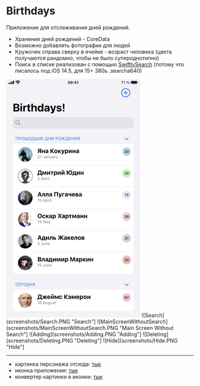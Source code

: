 # Birthdays
Приложение для отслеживания дней рождений. 

- Хранение дней рождений - CoreData
- Возможно добавлять фотографии для людей
- Кружочек справа сверху в ячейке - возраст человека (цвета получаются рандомно, чтобы не было супероднотипно)
- Поиск в списке реализован с помощью [SwiftlySearch](https://github.com/thislooksfun/SwiftlySearch) (потому что писалось под iOS 14.5, для 15+ 380ь .searcha640)

![Main Screen](screenshots/MainScreen.PNG "Main Screen")
![Search](screenshots/Search.PNG "Search"]
![MainScreenWithoutSearch](screenshots/MainScreenWithoutSearch.PNG "Main Screen Without Search"]
![Adding](screenshots/Adding.PNG "Adding"]
![Deleting](screenshots/Deleting.PNG "Deleting"]
![Hide](screenshots/Hide.PNG "Hide"]

---
- картинка персонажа отсюда: [тык](http://clipart-library.com/new_gallery/8-87866_unknown-person-icon-png.png)
- иконка приложения: [тык](https://icon-library.com/images/confetti-icon/confetti-icon-29.jpg)
- конвертер картинки в иконки: [тык](https://makeappicon.com)
